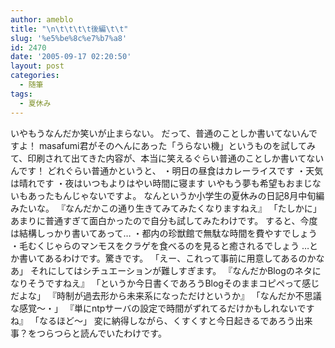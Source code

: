 ```yaml
---
author: ameblo
title: "\n\t\t\t\t後編\t\t"
slug: '%e5%be%8c%e7%b7%a8'
id: 2470
date: '2005-09-17 02:20:50'
layout: post
categories:
  - 随筆
tags:
  - 夏休み
---
```


いやもうなんだか笑いが止まらない。 だって、普通のことしか書いてないんですよ！ masafumi君がそのへんにあった「うらない機」というものを試してみて、印刷されて出てきた内容が、本当に笑えるぐらい普通のことしか書いてないんです！ どれぐらい普通かというと、 ・明日の昼食はカレーライスです ・天気は晴れです ・夜はいつもよりはやい時間に寝ます いやもう夢も希望もおまじないもあったもんじゃないですよ。 なんというか小学生の夏休みの日記8月中旬編みたいな。 『なんだかこの通り生きてみてみたくなりますねえ』 「たしかに」 あまりに普通すぎて面白かったので自分も試してみたわけです。 すると、今度は結構しっかり書いてあって… ・都内の珍獣館で無駄な時間を費やすでしょう ・毛むくじゃらのマンモスをクラゲを食べるのを見ると癒されるでしょう …とか書いてあるわけです。驚きです。 「えー、これって事前に用意してあるのかなあ」 それにしてはシチュエーションが難しすぎます。 『なんだかBlogのネタになりそうですねえ』 「というか今日書くであろうBlogそのままコピペって感じだよな」 『時制が過去形から未来系になっただけというか』 「なんだか不思議な感覚～・」 『単にntpサーバの設定で時間がずれてるだけかもしれないですね』 「なるほど～」 変に納得しながら、くすくすと今日起きるであろう出来事？をつらつらと読んでいたわけです。